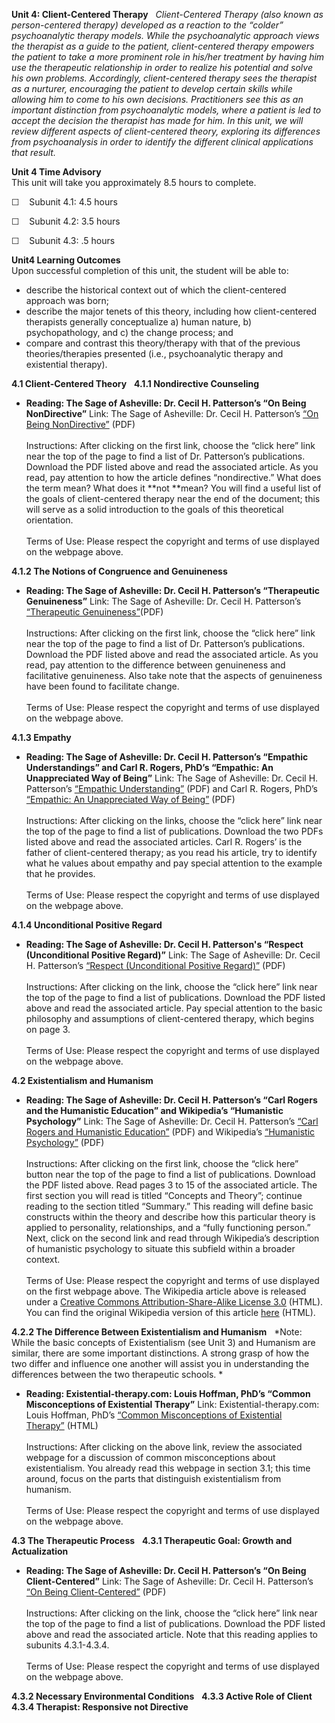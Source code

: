 **Unit 4: Client-Centered Therapy** <span id="4"></span> 
*Client-Centered Therapy (also known as person-centered therapy)
developed as a reaction to the “colder” psychoanalytic therapy models.
While the psychoanalytic approach views the therapist as a guide to the
patient, client-centered therapy empowers the patient to take a more
prominent role in his/her treatment by having him use the therapeutic
relationship in order to realize his potential and solve his own
problems. Accordingly, client-centered therapy sees the therapist as a
nurturer, encouraging the patient to develop certain skills while
allowing him to come to his own decisions. Practitioners see this as an
important distinction from psychoanalytic models, where a patient is led
to accept the decision the therapist has made for him. In this unit, we
will review different aspects of client-centered theory, exploring its
differences from psychoanalysis in order to identify the different
clinical applications that result.*

**Unit 4 Time Advisory**  
This unit will take you approximately 8.5 hours to complete.  
  
 ☐    Subunit 4.1: 4.5 hours  
  
 ☐    Subunit 4.2: 3.5 hours  
  
 ☐    Subunit 4.3: .5 hours

**Unit4 Learning Outcomes**  
Upon successful completion of this unit, the student will be able to:

-   describe the historical context out of which the client-centered
    approach was born;
-   describe the major tenets of this theory, including how
    client-centered therapists generally conceptualize a) human nature,
    b) psychopathology, and c) the change process; and
-   compare and contrast this theory/therapy with that of the previous
    theories/therapies presented (i.e., psychoanalytic therapy and
    existential therapy).

**4.1 Client-Centered Theory** <span id="4.1"></span> 
**4.1.1 Nondirective Counseling** <span id="4.1.1"></span> 
-   **Reading: The Sage of Asheville: Dr. Cecil H. Patterson’s “On Being
    NonDirective”**
    Link: The Sage of Asheville: Dr. Cecil H. Patterson’s [“On Being
    NonDirective”](http://www.sageofasheville.com/pubs.html) (PDF)  
        
     Instructions: After clicking on the first link, choose the “click
    here” link near the top of the page to find a list of Dr.
    Patterson’s publications. Download the PDF listed above and read the
    associated article. As you read, pay attention to how the article
    defines “nondirective.” What does the term mean? What does it
    **not **mean? You will find a useful list of the goals of
    client-centered therapy near the end of the document; this will
    serve as a solid introduction to the goals of this theoretical
    orientation.  
        
     Terms of Use: Please respect the copyright and terms of use
    displayed on the webpage above.

**4.1.2 The Notions of Congruence and Genuineness** <span
id="4.1.2"></span> 
-   **Reading: The Sage of Asheville: Dr. Cecil H. Patterson’s
    “Therapeutic Genuineness”**
    Link: The Sage of Asheville: Dr. Cecil H. Patterson’s [“Therapeutic
    Genuineness”](http://www.sageofasheville.com/pubs.html)(PDF)  
        
     Instructions: After clicking on the first link, choose the “click
    here” link near the top of the page to find a list of Dr.
    Patterson’s publications. Download the PDF listed above and read the
    associated article. As you read, pay attention to the difference
    between genuineness and facilitative genuineness. Also take note
    that the aspects of genuineness have been found to facilitate
    change.   
        
     Terms of Use: Please respect the copyright and terms of use
    displayed on the webpage above.

**4.1.3 Empathy** <span id="4.1.3"></span> 
-   **Reading: The Sage of Asheville: Dr. Cecil H. Patterson’s “Empathic
    Understandings” and Carl R. Rogers, PhD’s “Empathic: An
    Unappreciated Way of Being”**
    Link: The Sage of Asheville: Dr. Cecil H. Patterson’s [“Empathic
    Understanding”](http://www.sageofasheville.com/pubs.html) (PDF) and
    Carl R. Rogers, PhD’s [“Empathic: An Unappreciated Way of
    Being”](http://www.sageofasheville.com/pub_downloads/) (PDF)  
        
     Instructions: After clicking on the links, choose the “click here”
    link near the top of the page to find a list of publications.
    Download the two PDFs listed above and read the associated articles.
    Carl R. Rogers’ is the father of client-centered therapy; as you
    read his article, try to identify what he values about empathy and
    pay special attention to the example that he provides.  
        
     Terms of Use: Please respect the copyright and terms of use
    displayed on the webpage above.

**4.1.4 Unconditional Positive Regard** <span id="4.1.4"></span> 
-   **Reading: The Sage of Asheville: Dr. Cecil H. Patterson's “Respect
    (Unconditional Positive Regard)”**
    Link: The Sage of Asheville: Dr. Cecil H. Patterson’s [“Respect
    (Unconditional Positive
    Regard)”](http://www.sageofasheville.com/pubs.html) (PDF)  
        
     Instructions: After clicking on the link, choose the “click here”
    link near the top of the page to find a list of publications.
    Download the PDF listed above and read the associated article. Pay
    special attention to the basic philosophy and assumptions of
    client-centered therapy, which begins on page 3.  
        
     Terms of Use: Please respect the copyright and terms of use
    displayed on the webpage above.

**4.2 Existentialism and Humanism** <span id="4.2"></span> 
-   **Reading: The Sage of Asheville: Dr. Cecil H. Patterson’s “Carl
    Rogers and the Humanistic Education” and Wikipedia’s “Humanistic
    Psychology”**
    Link: The Sage of Asheville: Dr. Cecil H. Patterson’s [“Carl Rogers
    and Humanistic
    Education”](http://www.sageofasheville.com/pubs.html) (PDF) and
    Wikipedia’s [“Humanistic
    Psychology”](https://resources.saylor.org/wwwresources/archived/site/wp-content/uploads/2011/06/Humanistic-Psychology.pdf) (PDF)  
        
     Instructions: After clicking on the first link, choose the “click
    here” button near the top of the page to find a list of
    publications. Download the PDF listed above. Read pages 3 to 15 of
    the associated article. The first section you will read is titled
    “Concepts and Theory”; continue reading to the section titled
    “Summary.” This reading will define basic constructs within the
    theory and describe how this particular theory is applied to
    personality, relationships, and a “fully functioning person.” Next,
    click on the second link and read through Wikipedia’s description of
    humanistic psychology to situate this subfield within a broader
    context.  
        
     Terms of Use: Please respect the copyright and terms of use
    displayed on the first webpage above. The Wikipedia article above is
    released under a [Creative Commons Attribution-Share-Alike License
    3.0](http://creativecommons.org/licenses/by-sa/3.0/) (HTML). You can
    find the original Wikipedia version of this article
    [here](http://en.wikipedia.org/wiki/Humanistic_psychology) (HTML).

**4.2.2 The Difference Between Existentialism and Humanism** <span
id="4.2.2"></span> 
*Note: While the basic concepts of Existentialism (see Unit 3) and
Humanism are similar, there are some important distinctions. A strong
grasp of how the two differ and influence one another will assist you in
understanding the differences between the two therapeutic schools. *

-   **Reading: Existential-therapy.com: Louis Hoffman, PhD’s “Common
    Misconceptions of Existential Therapy”**
    Link: Existential-therapy.com: Louis Hoffman, PhD’s [“Common
    Misconceptions of Existential
    Therapy”](http://www.existential-therapy.com/Misconceptions.htm) (HTML)  
        
     Instructions: After clicking on the above link, review the
    associated webpage for a discussion of common misconceptions about
    existentialism. You already read this webpage in section 3.1; this
    time around, focus on the parts that distinguish existentialism from
    humanism.  
        
     Terms of Use: Please respect the copyright and terms of use
    displayed on the webpage above.

**4.3 The Therapeutic Process** <span id="4.3"></span> 
**4.3.1 Therapeutic Goal: Growth and Actualization** <span
id="4.3.1"></span> 
-   **Reading: The Sage of Asheville: Dr. Cecil H. Patterson’s “On Being
    Client-Centered”**
    Link: The Sage of Asheville: Dr. Cecil H. Patterson’s [“On Being
    Client-Centered”](http://www.sageofasheville.com/pubs.html) (PDF)  
        
     Instructions: After clicking on the link, choose the “click here”
    link near the top of the page to find a list of publications.
    Download the PDF listed above and read the associated article. Note
    that this reading applies to subunits 4.3.1-4.3.4.  
        
     Terms of Use: Please respect the copyright and terms of use
    displayed on the webpage above.

**4.3.2 Necessary Environmental Conditions** <span id="4.3.2"></span> 
**4.3.3 Active Role of Client** <span id="4.3.3"></span> 
**4.3.4 Therapist: Responsive not Directive** <span id="4.3.4"></span> 
